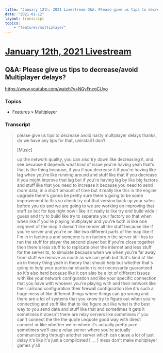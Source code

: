 ```yaml
---
title: "January 12th, 2021 Livestream Q&A: Please give us tips to decrease/avoid Multiplayer delays?"
date: "2021-01-12"
layout: transcript
topics:
    - "features/multiplayer"
---
```

# [January 12th, 2021 Livestream](../2021-01-12.md)
## Q&A: Please give us tips to decrease/avoid Multiplayer delays?
https://www.youtube.com/watch?v=NGyFncgCUyo

### Topics
* [Features > Multiplayer](../topics/features/multiplayer.md)

### Transcript

> please give us tips to decrease avoid nasty multiplayer delays thanks, do we have any tips for that, uninstall I don't
>
> [Music]
>
> up the network quality, you can also try down like decreasing it, and see because it depends what kind of issue you're having yeah that's that is the thing because, if you if you decrease it if you're having like lag when you're like running around and stuff like that if you decrease it you might improve that lag but if you're having lag by like big factors and stuff like that you need to increase it because you need to send more data, in a short amount of time but it really like this in the engine upgrade there's gonna be pretty sure there's going to be some improvement to this so check try out that version back up your safes before you do and we are going to we are working on improving that stuff so but for tips right now I like it it really is like try and build wide I guess and try to build like try to separate your factory so that when when like if you're playing multiplayer and you're both in like one segment of the map it doesn't like render all the stuff because like if you're server and you're on like two different parts of the map like if I'm in in factory a and someone is on factory b the server still has to run the stuff for player the second player but if you're close together then there's less stuff to to replicate over the internet and less stuff for the server to, to simulate because when we when you're far away from stuff we remove as much as we can yeah but that's kind of like an in theory thing yeah in theory that should help but whether that's going to help your particular situation is not necessarily guaranteed so it's also hard because like it can also be a lot of different issues with like your network configuration and like your specific connection that you have with whoever you're playing with and their network like their railroad configuration their firewall configuration like it's such a huge mess of like different things where things can go wrong and there are a lot of systems that you know try to figure out when you're connecting and stuff like that to like figure out like what is the best way to you send data and stuff like that and sometimes it gets it sometimes it doesn't there are relay servers like sometimes if you can't connect the the the quote unquote good way with direct connect or like whether we're where it's actually pretty pure sometimes we'll use a relay server where you're actually communicating through another server which can cause a lot of just delay it's like it's just a complicated [ __ ] mess don't make multiplayer games y'all
